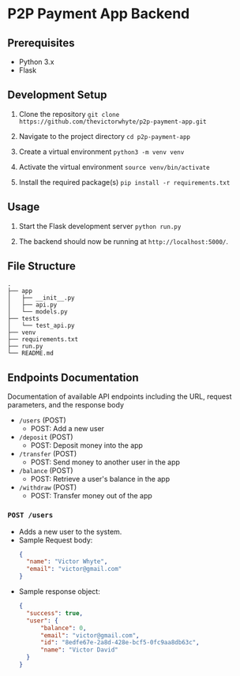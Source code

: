 # P2P Payment App Backend

## Prerequisites
- Python 3.x
- Flask


## Development Setup
1. Clone the repository
`git clone https://github.com/thevictorwhyte/p2p-payment-app.git`

2. Navigate to the project directory
`cd p2p-payment-app`

3. Create a virtual environment
`python3 -m venv venv`

4. Activate the virtual environment
`source venv/bin/activate`

5. Install the required package(s)
`pip install -r requirements.txt`


## Usage
1. Start the Flask development server
`python run.py`

2. The backend should now be running at `http://localhost:5000/`.

## File Structure

```
.
├── app
│   ├── __init__.py
│   ├── api.py
│   └── models.py
├── tests
│   └── test_api.py
├── venv
├── requirements.txt
├── run.py
└── README.md
```

## Endpoints Documentation
Documentation of available API endpoints including the URL, request parameters, and the response body
- `/users` (POST)
  - POST: Add a new user
- `/deposit` (POST)
  - POST: Deposit money into the app
- `/transfer` (POST)
  - POST: Send money to another user in the app
- `/balance` (POST)
  - POST: Retrieve a user's balance in the app
- `/withdraw` (POST)
  - POST: Transfer money out of the app

### `POST /users`
- Adds a new user to the system.
- Sample Request body:
  ```json
  {
    "name": "Victor Whyte",
    "email": "victor@gmail.com"
  }
  ```
- Sample response object:
  ```json
  {
    "success": true,
    "user": {
        "balance": 0,
        "email": "victor@gmail.com",
        "id": "8edfe67e-2a8d-428e-bcf5-0fc9aa8db63c",
        "name": "Victor David"
    }
  }
  ```


